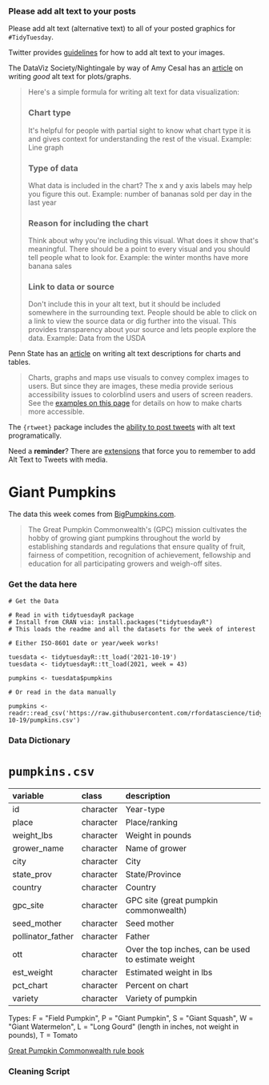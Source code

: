 ### Please add alt text to your posts

Please add alt text (alternative text) to all of your posted graphics for `#TidyTuesday`. 

Twitter provides [guidelines](https://help.twitter.com/en/using-twitter/picture-descriptions) for how to add alt text to your images.

The DataViz Society/Nightingale by way of Amy Cesal has an [article](https://medium.com/nightingale/writing-alt-text-for-data-visualization-2a218ef43f81) on writing _good_ alt text for plots/graphs.

> Here's a simple formula for writing alt text for data visualization:
> ### Chart type
> It's helpful for people with partial sight to know what chart type it is and gives context for understanding the rest of the visual.
> Example: Line graph
> ### Type of data
> What data is included in the chart? The x and y axis labels may help you figure this out.
> Example: number of bananas sold per day in the last year
> ### Reason for including the chart
> Think about why you're including this visual. What does it show that's meaningful. There should be a point to every visual and you should tell people what to look for.
> Example: the winter months have more banana sales
> ### Link to data or source
> Don't include this in your alt text, but it should be included somewhere in the surrounding text. People should be able to click on a link to view the source data or dig further into the visual. This provides transparency about your source and lets people explore the data.
> Example: Data from the USDA

Penn State has an [article](https://accessibility.psu.edu/images/charts/) on writing alt text descriptions for charts and tables.

> Charts, graphs and maps use visuals to convey complex images to users. But since they are images, these media provide serious accessibility issues to colorblind users and users of screen readers. See the [examples on this page](https://accessibility.psu.edu/images/charts/) for details on how to make charts more accessible.

The `{rtweet}` package includes the [ability to post tweets](https://docs.ropensci.org/rtweet/reference/post_tweet.html) with alt text programatically.

Need a **reminder**? There are [extensions](https://chrome.google.com/webstore/detail/twitter-required-alt-text/fpjlpckbikddocimpfcgaldjghimjiik/related) that force you to remember to add Alt Text to Tweets with media.

# Giant Pumpkins

The data this week comes from [BigPumpkins.com](http://www.bigpumpkins.com/ViewArticle.asp?id=132).

> The Great Pumpkin Commonwealth's (GPC) mission cultivates the hobby of growing giant pumpkins throughout the world by establishing standards and regulations that ensure quality of fruit, fairness of competition, recognition of achievement, fellowship and education for all participating growers and weigh-off sites.

### Get the data here

```{r}
# Get the Data

# Read in with tidytuesdayR package 
# Install from CRAN via: install.packages("tidytuesdayR")
# This loads the readme and all the datasets for the week of interest

# Either ISO-8601 date or year/week works!

tuesdata <- tidytuesdayR::tt_load('2021-10-19')
tuesdata <- tidytuesdayR::tt_load(2021, week = 43)

pumpkins <- tuesdata$pumpkins

# Or read in the data manually

pumpkins <- readr::read_csv('https://raw.githubusercontent.com/rfordatascience/tidytuesday/main/data/2021/2021-10-19/pumpkins.csv')

```
### Data Dictionary

# `pumpkins.csv`

|variable          |class     |description |
|:-----------------|:---------|:-----------|
|id                |character |Year-type|
|place             |character |Place/ranking |
|weight_lbs        |character |Weight in pounds |
|grower_name       |character |Name of grower |
|city              |character |City|
|state_prov        |character |State/Province|
|country           |character |Country|
|gpc_site          |character |GPC site (great pumpkin commonwealth) |
|seed_mother       |character |Seed mother|
|pollinator_father |character |Father |
|ott               |character |Over the top inches, can be used to estimate weight |
|est_weight        |character |Estimated weight in lbs |
|pct_chart         |character |Percent on chart |
|variety           |character |Variety of pumpkin |

Types: F = "Field Pumpkin", P = "Giant Pumpkin", S = "Giant Squash", W = "Giant Watermelon", L = "Long Gourd" (length in inches, not weight in pounds), T = Tomato

[Great Pumpkin Commonwealth rule book](https://gpc1.org/wp-content/uploads/2021/03/GPC-Rules-and-Handbook-2021.pdf)

### Cleaning Script


